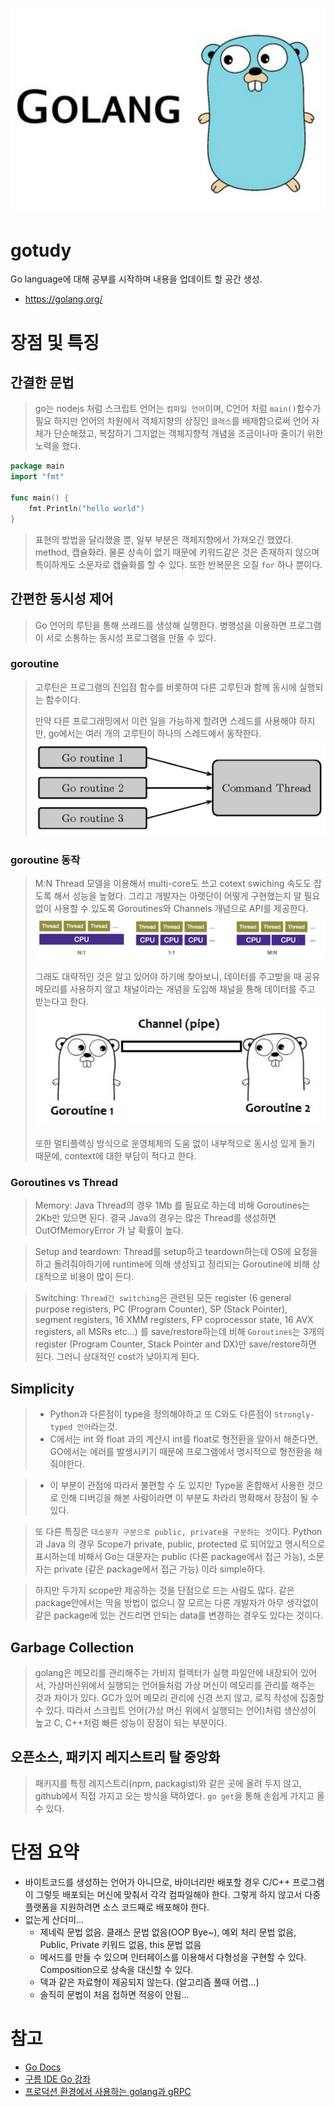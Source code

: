 ![](./images/2021-08-05-23-47-18.png)
# gotudy
Go language에 대해 공부를 시작하며 내용을 업데이트 할 공간 생성.
* https://golang.org/

# 장점 및 특징

## 간결한 문법
> go는 nodejs 처럼 스크립트 언어는 `컴파일 언어`이며, C언어 처럼 `main()`함수가 필요 하지만  언어의 차원에서 객체지향의 상징인 `클래스`를 배제함으로써 언어 자체가 단순해졌고, 복잡하기 그지없는 객체지향적 개념을 조금이나마 줄이기 위한 노력을 했다.
```go
package main
import "fmt"

func main() {
	fmt.Println("hello world")
}
```
> 표현의 방법을 달리했을 뿐, 일부 부분은 객체지향에서 가져오긴 했였다. method, 캡슐화라. 물론 상속이 없기 때문에 키워드같은 것은 존재하지 않으며 특이하게도 소문자로 캡슐화를 할 수 있다.
> 또한 반복문은 오질 `for` 하나 뿐이다. 

## 간편한 동시성 제어
> Go 언어의 루틴을 통해 쓰레드를 생성해 실행한다. 병행성을 이용하면 프로그램이 서로 소통하는 동시성 프로그램을 만들 수 있다.

### goroutine
> 고루틴은 프로그램의 진입점 함수를 비롯하여 다른 고루틴과 함께 동시에 실행되는 함수이다.
>
> 만약 다른 프로그래밍에서 이런 일을 가능하게 할려면 스레드를 사용해야 하지만, go에서는 여러 개의 고루틴이 하나의 스레드에서 동작한다.
> ![](./images/2021-08-06-00-29-14.png)


### goroutine 동작
> M:N Thread 모델을 이용해서 multi-core도 쓰고 cotext swiching 속도도 잡도록 해서 성능을 높혔다. 그리고 개발자는 아랫단이 어떻게 구현했는지 알 필요 없이 사용할 수 있도록 Goroutines와 Channels 개념으로 API를 제공한다.
> ![](./images/2021-08-05-00-32-40.png)
> 
> 그래도 대략적인 것은 알고 있어야 하기에 찾아보니, 데이터를 주고받을 때 공유 메모리를 사용하지 않고 채널이라는 개념을 도입해 채널을 통해 데이터를 주고 받는다고 한다.
> ![](./images/2021-08-06-00-26-43.png)
> 
> 또한 멀티플렉싱 방식으로 운영체제의 도움 없이 내부적으로 동시성 있게 돌기 때문에, context에 대한 부담이 적다고 한다.

### Goroutines vs Thread
> Memory: Java Thread의 경우 1Mb 를 필요로 하는데 비해 Goroutines는 2Kb만 있으면 된다.
> 결국 Java의 경우는 많은 Thread를 생성하면 OutOfMemoryError 가 날 확률이 높다.

> Setup and teardown: Thread를 setup하고 teardown하는데 OS에 요청을 하고 돌려줘야하기에 runtime에 의해 생성되고 정리되는 Goroutine에 비해 상대적으로 비용이 많이 든다. 

> Switching: `Thread간 switching`은 관련된 모든 register (6 general purpose registers, PC (Program Counter), SP (Stack Pointer), segment registers, 16 XMM registers, FP coprocessor state, 16 AVX registers, all MSRs etc...) 를 save/restore하는데 비해 `Goroutines`는 3개의 register (Program Counter, Stack Pointer and DX)만 save/restore하면 된다. 그러니 상대적인 cost가 낮아지게 된다.

## Simplicity
> * Python과 다른점이 type을 정의해야하고 또 C와도 다른점이 `Strongly-typed 언어`라는것. 
> * C에서는 int 와 float 과의 계산시 int를 float로 형전환을 알아서 해준다면, GO에서는 에러를 발생시키기 때문에 프로그램에서 명시적으로 형전환을 해줘야한다.

> * 이 부분이 관점에 따라서 불편할 수 도 있지만 Type을 혼합해서 사용한 것으로 인해 디버깅을 해본 사람이라면 이 부분도 차라리 명확해서 장점이 될 수 있다.

> 또 다른 특징은 `대소문자 구분으로 public, private을 구분하는 것`이다. Python과 Java 의 경우 Scope가 private, public, protected 로 되어있고 명시적으로 표시하는데 비해서 Go는 대문자는 public (다른 package에서 접근 가능), 소문자는 private (같은 package에서 접근 가능) 이라 simple하다.

> 하지만 두가지 scope만 제공하는 것을 단점으로 드는 사람도 많다. 같은 package안에서는 막을 방법이 없으니 잘 모르는 다른 개발자가 아무 생각없이 같은 package에 있는 건드리면 안되는 data를 변경하는 경우도 있다는 것이다.

## Garbage Collection
> golang은 메모리를 관리해주는 가비지 컬렉터가 실행 파일안에 내장되어 있어서, 가상머신위에서 실행되는 언어들처럼 가상 머신이 메모리를 관리를 해주는 것과 차이가 있다.
> GC가 있어 메모리 관리에 신경 쓰지 않고, 로직 작성에 집중할 수 있다. 따라서 스크립트 언어(가상 머신 위에서 실행되는 언어)처럼 생산성이 높고 C, C++처럼 빠른 성능이 장점이 되는 부분이다.


## 오픈소스, 패키지 레지스트리 탈 중앙화
> 패키지를 특정 레지스트리(npm, packagist)와 같은 곳에 올려 두지 않고, github에서 직접 가지고 오는 방식을 택하였다. `go get`을 통해 손쉽게 가지고 올 수 있다.

# 단점 요약
* 바이트코드를 생성하는 언어가 아니므로, 바이너리만 배포할 경우 C/C++ 프로그램이 그렇듯 배포되는 머신에 맞춰서 각각 컴파일해야 한다. 그렇게 하지 않고서 다중 플랫폼을 지원하려면 소스 코드째로 배포해야 한다.
* 없는게 산더미...
  * 제네릭 문법 없음. 클래스 문법 없음(OOP Bye~), 예외 처리 문법 없음, Public, Private 키워드 없음, this 문법 없음
  * 메서드를 만들 수 있으며 인터페이스를 이용해서 다형성을 구현할 수 있다. Composition으로 상속을 대신할 수 있다.
  * 덱과 같은 자료형이 제공되지 않는다. (알고리즘 풀때 어렵...)
  * 솔직히 문법이 처음 접하면 적응이 안됨...

# 참고
* [Go Docs](https://golang.org/doc)
* [구름 IDE Go 강좌](https://edu.goorm.io/learn/lecture/2010/%ED%95%9C-%EB%88%88%EC%97%90-%EB%81%9D%EB%82%B4%EB%8A%94-%EA%B3%A0%EB%9E%AD-%EA%B8%B0%EC%B4%88)
* [프로덕션 환경에서 사용하는 golang과 gRPC](https://blog.banksalad.com/tech/production-ready-grpc-in-golang)